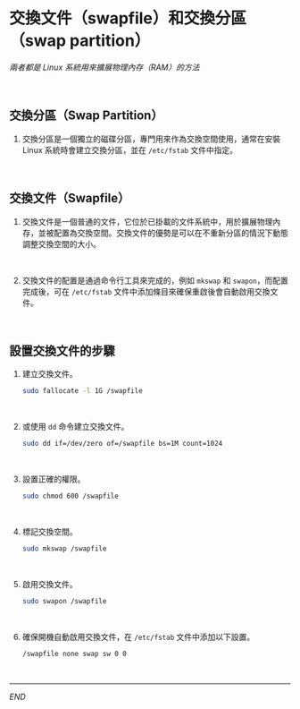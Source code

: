 # 交換文件（swapfile）和交換分區（swap partition）

_兩者都是 Linux 系統用來擴展物理內存（RAM）的方法_

<br>

## 交換分區（Swap Partition）

1. 交換分區是一個獨立的磁碟分區，專門用來作為交換空間使用，通常在安裝 Linux 系統時會建立交換分區，並在 `/etc/fstab` 文件中指定。

<br>

## 交換文件（Swapfile）

1. 交換文件是一個普通的文件，它位於已掛載的文件系統中，用於擴展物理內存，並被配置為交換空間。交換文件的優勢是可以在不重新分區的情況下動態調整交換空間的大小。

<br>

2. 交換文件的配置是通過命令行工具來完成的，例如 `mkswap` 和 `swapon`，而配置完成後，可在 `/etc/fstab` 文件中添加條目來確保重啟後會自動啟用交換文件。

<br>

## 設置交換文件的步驟

1. 建立交換文件。

    ```bash
    sudo fallocate -l 1G /swapfile
    ```

<br>

2. 或使用 `dd` 命令建立交換文件。

    ```bash
    sudo dd if=/dev/zero of=/swapfile bs=1M count=1024
    ```

<br>

3. 設置正確的權限。

    ```bash
    sudo chmod 600 /swapfile
    ```

<br>

4. 標記交換空間。

    ```bash
    sudo mkswap /swapfile
    ```

<br>

5. 啟用交換文件。

    ```bash
    sudo swapon /swapfile
    ```

<br>

6. 確保開機自動啟用交換文件，在 `/etc/fstab` 文件中添加以下設置。

    ```bash
    /swapfile none swap sw 0 0
    ```

<br>

___

_END_
